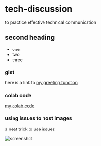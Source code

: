 # tech-discussion
to practice effective technical communication

## second heading
* one
* two
* three

### gist
here is a link to [my greeting function](https://gist.github.com/phyllodolphin/c8215e239c849ba8e9d072065cf2f59e.js)

### colab code
[my colab code](https://colab.research.google.com/github/phyllodolphin/tech-discussion/blob/main/tech_com.ipynb)

### using issues to host images
a neat trick to use issues

![screenshot](https://github.com/phyllodolphin/tech-discussion/issues/1#issue-1189301168)
